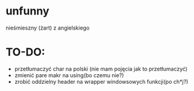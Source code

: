 # unfunny
nieśmieszny (żart) z angielskiego

# TO-DO:
- przetłumaczyć char na polski (nie mam pojęcia jak to przetłumaczyć)
- zmienić pare makr na using(bo czemu nie?)
- zrobić oddzielny header na wrapper windowsowych funkcji(po ch*j?)
